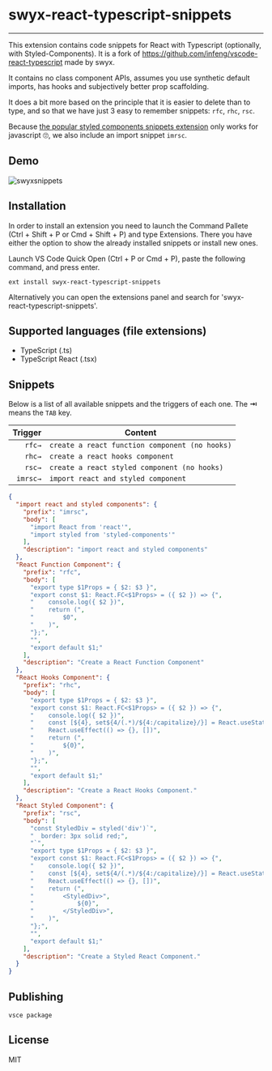 # swyx-react-typescript-snippets

---

This extension contains code snippets for React with Typescript (optionally, with Styled-Components). It is a fork of https://github.com/infeng/vscode-react-typescript made by swyx.

It contains no class component APIs, assumes you use synthetic default imports, has hooks and subjectively better prop scaffolding.

It does a bit more based on the principle that it is easier to delete than to type, and so that we have just 3 easy to remember snippets: `rfc`, `rhc`, `rsc`.

Because [the popular styled components snippets extension](https://github.com/lXSPandora/vscode-styled-components-snippets) only works for javascript 🙄, we also include an import snippet `imrsc`.

## Demo

![swyxsnippets](https://user-images.githubusercontent.com/6764957/51881079-e5ec4080-231d-11e9-81ae-ecaa3624c270.gif)

## Installation

In order to install an extension you need to launch the Command Pallete (Ctrl + Shift + P or Cmd + Shift + P) and type Extensions.
There you have either the option to show the already installed snippets or install new ones.

Launch VS Code Quick Open (Ctrl + P or Cmd + P), paste the following command, and press enter.

`ext install swyx-react-typescript-snippets`

Alternatively you can open the extensions panel and search for 'swyx-react-typescript-snippets'.

## Supported languages (file extensions)

- TypeScript (.ts)
- TypeScript React (.tsx)

## Snippets

Below is a list of all available snippets and the triggers of each one. The **⇥** means the `TAB` key.

|  Trigger | Content                                        |
| -------: | ---------------------------------------------- |
|   `rfc→` | `create a react function component (no hooks)` |
|   `rhc→` | `create a react hooks component`               |
|   `rsc→` | `create a react styled component (no hooks)`   |
| `imrsc→` | `import react and styled component`            |

```json
{
  "import react and styled components": {
    "prefix": "imrsc",
    "body": [
      "import React from 'react'",
      "import styled from 'styled-components'"
    ],
    "description": "import react and styled components"
  },
  "React Function Component": {
    "prefix": "rfc",
    "body": [
      "export type $1Props = { $2: $3 }",
      "export const $1: React.FC<$1Props> = ({ $2 }) => {",
      "    console.log({ $2 })",
      "    return (",
      "        $0",
      "    )",
      "};",
      "",
      "export default $1;"
    ],
    "description": "Create a React Function Component"
  },
  "React Hooks Component": {
    "prefix": "rhc",
    "body": [
      "export type $1Props = { $2: $3 }",
      "export const $1: React.FC<$1Props> = ({ $2 }) => {",
      "    console.log({ $2 })",
      "    const [${4}, set${4/(.*)/${4:/capitalize}/}] = React.useState($5);",
      "    React.useEffect(() => {}, [])",
      "    return (",
      "        ${0}",
      "    )",
      "};",
      "",
      "export default $1;"
    ],
    "description": "Create a React Hooks Component."
  },
  "React Styled Component": {
    "prefix": "rsc",
    "body": [
      "const StyledDiv = styled('div')`",
      "  border: 3px solid red;",
      "`",
      "export type $1Props = { $2: $3 }",
      "export const $1: React.FC<$1Props> = ({ $2 }) => {",
      "    console.log({ $2 })",
      "    const [${4}, set${4/(.*)/${4:/capitalize}/}] = React.useState($5);",
      "    React.useEffect(() => {}, [])",
      "    return (",
      "        <StyledDiv>",
      "            ${0}",
      "        </StyledDiv>",
      "    )",
      "};",
      "",
      "export default $1;"
    ],
    "description": "Create a Styled React Component."
  }
}
```

## Publishing

`vsce package`

## License

MIT
